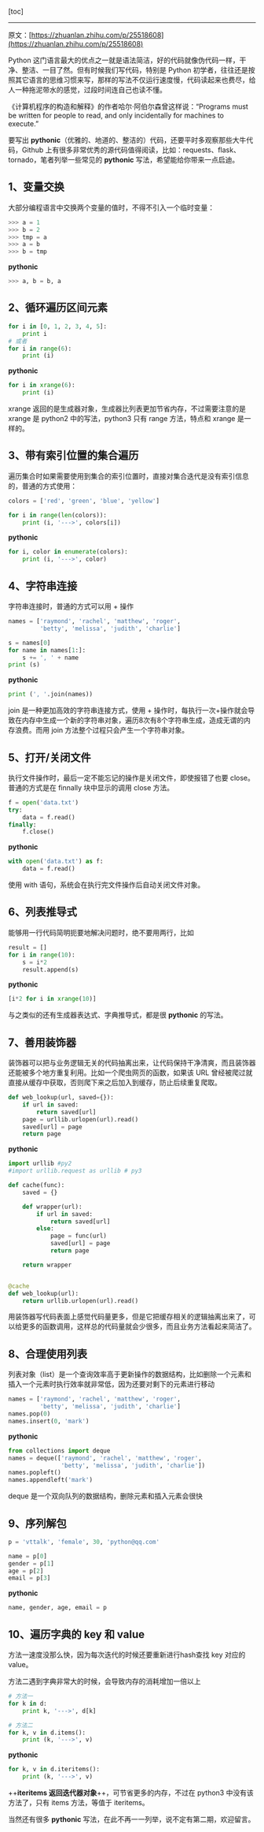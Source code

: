 [toc]

---

原文：[https://zhuanlan.zhihu.com/p/25518608](https://zhuanlan.zhihu.com/p/25518608)

Python 这门语言最大的优点之一就是语法简洁，好的代码就像伪代码一样，干净、整洁、一目了然。但有时候我们写代码，特别是 Python 初学者，往往还是按照其它语言的思维习惯来写，那样的写法不仅运行速度慢，代码读起来也费尽，给人一种拖泥带水的感觉，过段时间连自己也读不懂。

《计算机程序的构造和解释》的作者哈尔·阿伯尔森曾这样说：“Programs must be written for people to read, and only incidentally for machines to execute.”

要写出 **pythonic**（优雅的、地道的、整洁的）代码，还要平时多观察那些大牛代码，Github 上有很多非常优秀的源代码值得阅读，比如：requests、flask、tornado，笔者列举一些常见的 **pythonic** 写法，希望能给你带来一点启迪。

## 1、变量交换

大部分编程语言中交换两个变量的值时，不得不引入一个临时变量：
```py
>>> a = 1
>>> b = 2
>>> tmp = a
>>> a = b
>>> b = tmp
```
**pythonic**
```py
>>> a, b = b, a
```
## 2、循环遍历区间元素
```py
for i in [0, 1, 2, 3, 4, 5]:
    print i
# 或者
for i in range(6):
    print (i)
```
**pythonic**
```py
for i in xrange(6):
    print (i)
```
xrange 返回的是生成器对象，生成器比列表更加节省内存，不过需要注意的是 xrange 是 python2 中的写法，python3 只有 range 方法，特点和 xrange 是一样的。

## 3、带有索引位置的集合遍历

遍历集合时如果需要使用到集合的索引位置时，直接对集合迭代是没有索引信息的，普通的方式使用：

```py
colors = ['red', 'green', 'blue', 'yellow']

for i in range(len(colors)):
    print (i, '--->', colors[i])
```
**pythonic**

```py
for i, color in enumerate(colors):
    print (i, '--->', color)
```
## 4、字符串连接

字符串连接时，普通的方式可以用 + 操作

```py
names = ['raymond', 'rachel', 'matthew', 'roger',
         'betty', 'melissa', 'judith', 'charlie']

s = names[0]
for name in names[1:]:
    s += ', ' + name
print (s)
```
**pythonic**

```py
print (', '.join(names))
```
join 是一种更加高效的字符串连接方式，使用 + 操作时，每执行一次+操作就会导致在内存中生成一个新的字符串对象，遍历8次有8个字符串生成，造成无谓的内存浪费。而用 join 方法整个过程只会产生一个字符串对象。

## 5、打开/关闭文件

执行文件操作时，最后一定不能忘记的操作是关闭文件，即使报错了也要 close。普通的方式是在 finnally 块中显示的调用 close 方法。

```py
f = open('data.txt')
try:
    data = f.read()
finally:
    f.close()
```
**pythonic**

```py
with open('data.txt') as f:
    data = f.read()
```
使用 with 语句，系统会在执行完文件操作后自动关闭文件对象。

## 6、列表推导式

能够用一行代码简明扼要地解决问题时，绝不要用两行，比如

```py
result = []
for i in range(10):
    s = i*2
    result.append(s)
```
**pythonic**

```py
[i*2 for i in xrange(10)]
```
与之类似的还有生成器表达式、字典推导式，都是很 **pythonic** 的写法。

## 7、善用装饰器

装饰器可以把与业务逻辑无关的代码抽离出来，让代码保持干净清爽，而且装饰器还能被多个地方重复利用。比如一个爬虫网页的函数，如果该 URL 曾经被爬过就直接从缓存中获取，否则爬下来之后加入到缓存，防止后续重复爬取。

```py
def web_lookup(url, saved={}):
    if url in saved:
        return saved[url]
    page = urllib.urlopen(url).read()
    saved[url] = page
    return page
```
**pythonic**

```py
import urllib #py2
#import urllib.request as urllib # py3

def cache(func):
    saved = {}

    def wrapper(url):
        if url in saved:
            return saved[url]
        else:
            page = func(url)
            saved[url] = page
            return page

    return wrapper


@cache
def web_lookup(url):
    return urllib.urlopen(url).read()
```
用装饰器写代码表面上感觉代码量更多，但是它把缓存相关的逻辑抽离出来了，可以给更多的函数调用，这样总的代码量就会少很多，而且业务方法看起来简洁了。

## 8、合理使用列表

列表对象（list）是一个查询效率高于更新操作的数据结构，比如删除一个元素和插入一个元素时执行效率就非常低，因为还要对剩下的元素进行移动

```py
names = ['raymond', 'rachel', 'matthew', 'roger',
         'betty', 'melissa', 'judith', 'charlie']
names.pop(0)
names.insert(0, 'mark')
```
**pythonic**

```py
from collections import deque
names = deque(['raymond', 'rachel', 'matthew', 'roger',
               'betty', 'melissa', 'judith', 'charlie'])
names.popleft()
names.appendleft('mark')
```
deque 是一个双向队列的数据结构，删除元素和插入元素会很快

## 9、序列解包

```py
p = 'vttalk', 'female', 30, 'python@qq.com'

name = p[0]
gender = p[1]
age = p[2]
email = p[3]
```
**pythonic**

```py
name, gender, age, email = p
```
## 10、遍历字典的 key 和 value

方法一速度没那么快，因为每次迭代的时候还要重新进行hash查找 key 对应的 value。

方法二遇到字典非常大的时候，会导致内存的消耗增加一倍以上

```py
# 方法一
for k in d:
    print k, '--->', d[k]

# 方法二
for k, v in d.items():
    print (k, '--->', v)
```
**pythonic**

```py
for k, v in d.iteritems():
    print (k, '--->', v)
```
++**iteritems 返回迭代器对象**++，可节省更多的内存，不过在 python3 中没有该方法了，只有    items 方法，等值于 iteritems。

​当然还有很多 **pythonic** 写法，在此不再一一列举，说不定有第二期，欢迎留言。